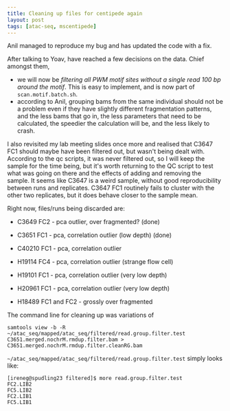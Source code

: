 ```yaml
---
title: Cleaning up files for centipede again
layout: post
tags: [atac-seq, mscentipede] 
---
```


Anil managed to reproduce my bug and has updated the code with a fix. 

After talking to Yoav, have reached a few decisions on the data. Chief amongst them, 

* we will now be *filtering all PWM motif sites without a single read 100 bp around the motif*. This is easy to implement, and is now part of `scan.motif.batch.sh`.
* according to Anil, grouping bams from the same individual should not be a problem even if they have slightly different fragmentation patterns, and the less bams that go in, the less parameters that need to be calculated, the speedier the calculation will be, and the less likely to crash.

I also revisited my lab meeting slides once more and realised that C3647 FC1 should maybe have been filtered out, but wasn't being dealt with. According to the qc scripts, it was never filtered out, so I will keep the sample for the time being, but it's worth returning to the QC script to test what was going on there and the effects of adding and removing the sample. It seems like C3647 is a weird sample, without good reproducibility between runs and replicates. C3647 FC1 routinely fails to cluster with the other two replicates, but it does behave closer to the sample mean.

Right now, files/runs being discarded are:

* C3649 FC2 - pca outlier, over fragmented? (done)
* C3651 FC1 - pca, correlation outlier (low depth) (done)
* C40210 FC1 - pca, correlation outlier

* H19114 FC4 - pca, correlation outlier (strange flow cell)
* H19101 FC1 - pca, correlation outlier (very low depth)
* H20961 FC1 - pca, correlation outlier (very low depth)
* H18489 FC1 and FC2 - grossly over fragmented 

The command line for cleaning up was variations of

`samtools view -b -R ~/atac_seq/mapped/atac_seq/filtered/read.group.filter.test C3651.merged.nochrM.rmdup.filter.bam > C3651.merged.nochrM.rmdup.filter.cleanRG.bam`

`~/atac_seq/mapped/atac_seq/filtered/read.group.filter.test` simply looks like:

```
[ireneg@spudling23 filtered]$ more read.group.filter.test 
FC2.LIB2
FC5.LIB2
FC2.LIB1
FC5.LIB1
```